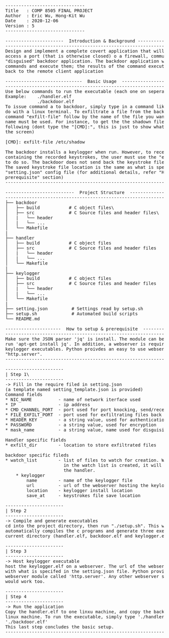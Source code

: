 <pre>
------------------------------
Title   : COMP 8505 FINAL PROJECT
Author  : Eric Wu, Hong-Kit Wu
Date    : 2020-12-06
Version : 5
------------------------------

----------------------  Introduction & Background ---------------------------
-----------------------------------------------------------------------------
Design and implement a complete covert application that will allow a user to 
access a port (that is otherwise closed) o a firewall, communicate with a
"disguised" backdoor application. The backdoor application will accept
commands and execute them; the results of the command execution will be sent
back to the remote client application

-----------------------------  Basic Usage  ---------------------------------
-----------------------------------------------------------------------------
Use below commands to run the executable (each one on seperate linux machine)
Example:    ./handler.elf
            ./backdoor.elf
To issue command a to backdoor, simply type in a command like you normall would
do with a linux terminal. To exfiltrate a file from the backdoor, issue the
command "exfilt-file" follow by the name of the file you want to get. Full path
name must be used. For instance, to get the the shadown file, type the 
following (dont type the "[CMD]:", this is just to show what it looks like on
the screen)

[CMD]: exfilt-file /etc/shadow

The backdoor installs a keylogger when run. However, to receive the file
containing the recorded keystrokes, the user must use the "exfilt-file" function
to do so. The backdoor does not send back the keystroke file automatically.
The saved keystroke file location is the same as what is specifed in the
"setting.json" config file (for additional details, refer "How to setup &
prerequisite" section)
-----------------------------------------------------------------------------

--------------------------  Project Structure  ------------------------------
-----------------------------------------------------------------------------
├── backdoor
│   ├── build           # C object files\
│   ├── src             # C Source files and header files\
│   |   └── header
│   |   └── ...
│   └── Makefile
|
├── handler
│   ├── build           # C object files
│   ├── src             # C Source files and header files
│   |   └── header
│   |   └── ...
│   └── Makefile
|
├── keylogger
│   ├── build           # C object files
│   ├── src             # C Source files and header files
│   |   └── header
│   |   └── ...
│   └── Makefile
|
├── setting.json         # Settings read by setup.sh
├── setup.sh             # Automated build scripts
└── README.md

---------------------  How to setup & prerequisite  -------------------------
-----------------------------------------------------------------------------
Make sure the JSON parser 'jq' is install. The module can be install by simply
run 'apt-get install jq'. In addition, a webserver is required to host the
keylogger executables. Python proivdes an easy to use webserver module called
"http.server".
-----------------------------------------------------------------------------

----------------------
| Step 1\
----------------------
-> Fill in the require filed in setting.json
(a template named setting_template.json is provided)
Command fields
* NIC_NAME          - name of network iterface used
* IP                - ip address
* CMD_CHANNEL_PORT  - port used for port knocking, send/receive command
* FILE_EXFILT_PORT  - port used for exfiltrating files back backdoor 
* HEADER_KEY        - a string value, used for authentication
* PASSWORD          - a string value, used for encryption
* mask_name         - a string value, name used for disguising the process 

Handler specific fields
* exfilt_dir        - location to store exfiltrated files

backdoor specific fileds
* watch_list        - list of files to watch for creation. Whenever a file
                      in the watch list is created, it will be sent back to
                      the handler.
    * keylogger
        name        - name of the keylogger file
        url         - url of the webserver hosting the keylogger
        location    - keylogger install location
        save_at     - keystrokes file save location

----------------------
| Step 2
----------------------
-> Compile and generate executables
cd into the project directory, then run "./setup.sh". This will 
automatically compiles the c programs and generate three executables in the 
current directory (handler.elf, backdoor.elf and keylogger.elf).

----------------------
| Step 3 
----------------------
-> Host keylogger executable
host the keylogger.elf on a webserver. The url of the webserver should match
with what is specifed in the setting.json file. Python provies an easy to use
webserver module called 'http.server'. Any other webserver such as nginx, php
would work too.

----------------------
| Step 4
----------------------
-> Run the application
Copy the handler.elf to one linxu machine, and copy the backdoor.ef to another
linux machine. To run the executable, simply type './handler.elf' and 
'./backdoor.elf' 
This last step concludes the basic setup.
-----------------------------------------------------------------------------
</pre>
